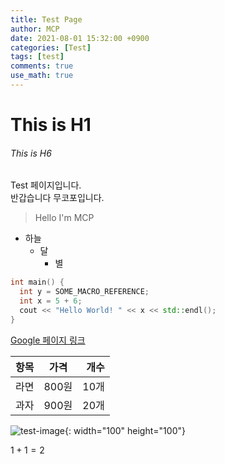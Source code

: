 ```yaml
---
title: Test Page
author: MCP
date: 2021-08-01 15:32:00 +0900
categories: [Test]
tags: [test]
comments: true
use_math: true
---
```


# This is H1
###### This is H6

Test 페이지입니다.  
반갑습니다 무코포입니다.

> Hello I'm MCP

* 하늘
    * 달
        * 별

```cpp
int main() {
  int y = SOME_MACRO_REFERENCE;
  int x = 5 + 6;
  cout << "Hello World! " << x << std::endl();
}
```

[Google 페이지 링크](https://google.com)

| 항목 | 가격 | 개수 |
|:----|:----:|----:|
| 라면 | 800원 | 10개 |
| 과자 | 900원 | 20개 |

![test-image](/img/mcp.jpg){: width="100" height="100"}

$1+1=2$